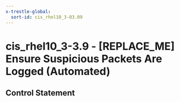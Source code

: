 ```yaml
---
x-trestle-global:
  sort-id: cis_rhel10_3-03.09
---
```


# cis_rhel10_3-3.9 - \[REPLACE_ME\] Ensure Suspicious Packets Are Logged (Automated)

## Control Statement
